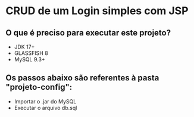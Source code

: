 # CRUD de um Login simples com JSP

## O que é preciso para executar este projeto?

- JDK 17+
- GLASSFISH 8
- MySQL 9.3+

## Os passos abaixo são referentes à pasta "projeto-config":

- Importar o .jar do MySQL
- Executar o arquivo db.sql

